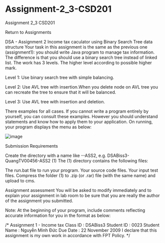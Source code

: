 # Assignment-2_3-CSD201
Assignment 2_3 CSD201

Return to Assignments

DSA - Assignment 2
Income tax caculator
using Binary Search Tree data structure
Your task in this assignment is the same as the previous one (assignment1): you should write Java program to manage tax information. The difference is that you should use a binary search tree instead of linked list. The work has 3 levels. The higher level according to possible higher mark.

Level 1: Use binary search tree with simple balancing.

Level 2: Use AVL tree with insertion.When you delete node on AVL tree you can recreate the tree to ensure that it will be balanced.

Level 3: Use AVL tree with insertion and deletion.

There examples for all cases. If you cannot write a program entirely by yourself, you can consult these examples. However you should understand statements and know how to apply them to your application.
On running, your program displays the menu as below:

![image](https://user-images.githubusercontent.com/68676195/223993685-a4df17a6-fab0-4af0-bfff-99e3eb60c47e.png)  


Submission Requirements

Create the directory with a name like <class>-<name><roll number>-ASS2, e.g.
            DSABiss3-QuangTV00456-ASS2                 (1)
The (1) directory contains the following files:

The run.bat  file to run your program.
Your source code files.
Your input test files.
Compress the folder   (1)  to .zip (or .rar) file (with the same name) and upload to cms.

Assignment assessment
You will be asked to modify immediately and to explain your assignment in lab room to be sure that you are really the author  of the assignment you submitted.

Note: At the beginning of your program, include comments reflecting accurate information for you in the format as below:

/*
 Assignment 1  - Income tax
 Class ID          : DSABiss3
 Student ID        : 0023
 Student Name      : Nguyễn Minh Đức
 Due Date          : 22 November 2009
 I declare that this assignment is my own work
 in accordance with FPT Policy.
*/
 
